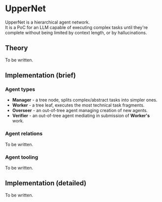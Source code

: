 # UpperNet

UpperNet is a hierarchical agent network.<br>
It is a PoC for an LLM capable of executing complex tasks 
until they're complete without being limited by context length, 
or by hallucinations.

## Theory

To be written.

## Implementation (brief)

### Agent types

- **Manager** - a tree node, splits complex/abstract tasks into simpler ones.
- **Worker** - a tree leaf, executes the most technical task fragments.
- **Overseer** - an out-of-tree agent managing creation of new agents.
- **Verifier** - an out-of-tree agent mediating in submission of **Worker's** work.

### Agent relations

To be written.

### Agent tooling

To be written.

## Implementation (detailed)

To be written.